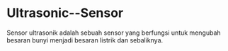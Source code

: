 # Ultrasonic--Sensor
Sensor ultrasonik adalah sebuah sensor yang berfungsi untuk mengubah besaran bunyi menjadi besaran listrik dan sebaliknya. 
